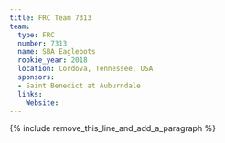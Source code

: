 ```yaml
---
title: FRC Team 7313
team:
  type: FRC
  number: 7313
  name: SBA Eaglebots
  rookie_year: 2018
  location: Cordova, Tennessee, USA
  sponsors:
  - Saint Benedict at Auburndale
  links:
    Website:
---
```


{% include remove_this_line_and_add_a_paragraph %}